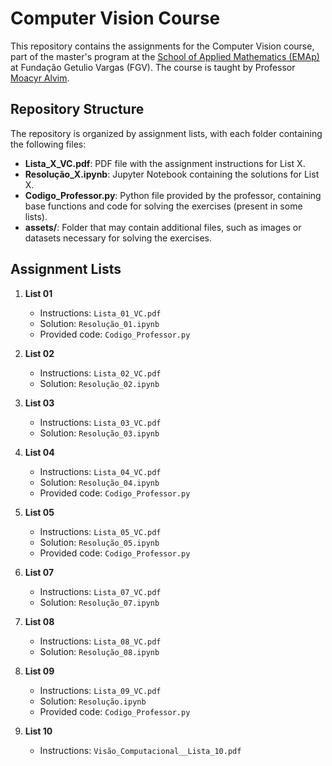 # Computer Vision Course

This repository contains the assignments for the Computer Vision course, part of the master's program at the [School of Applied Mathematics (EMAp)](https://emap.fgv.br/) at Fundação Getulio Vargas (FGV). The course is taught by Professor [Moacyr Alvim](https://emap.fgv.br/professores/moacyr-alvim-horta-barbosa-da-silva).

## Repository Structure

The repository is organized by assignment lists, with each folder containing the following files:

- **Lista_X_VC.pdf**: PDF file with the assignment instructions for List X.
- **Resolução_X.ipynb**: Jupyter Notebook containing the solutions for List X.
- **Codigo_Professor.py**: Python file provided by the professor, containing base functions and code for solving the exercises (present in some lists).
- **assets/**: Folder that may contain additional files, such as images or datasets necessary for solving the exercises.

## Assignment Lists

1. **List 01**
   - Instructions: `Lista_01_VC.pdf`
   - Solution: `Resolução_01.ipynb`
   - Provided code: `Codigo_Professor.py`

2. **List 02**
   - Instructions: `Lista_02_VC.pdf`
   - Solution: `Resolução_02.ipynb`

3. **List 03**
   - Instructions: `Lista_03_VC.pdf`
   - Solution: `Resolução_03.ipynb`

4. **List 04**
   - Instructions: `Lista_04_VC.pdf`
   - Solution: `Resolução_04.ipynb`
   - Provided code: `Codigo_Professor.py`

5. **List 05**
   - Instructions: `Lista_05_VC.pdf`
   - Solution: `Resolução_05.ipynb`
   - Provided code: `Codigo_Professor.py`

6. **List 07**
   - Instructions: `Lista_07_VC.pdf`
   - Solution: `Resolução_07.ipynb`

7. **List 08**
   - Instructions: `Lista_08_VC.pdf`
   - Solution: `Resolução_08.ipynb`

8. **List 09**
   - Instructions: `Lista_09_VC.pdf`
   - Solution: `Resolução.ipynb`
   - Provided code: `Codigo_Professor.py`

9. **List 10**
   - Instructions: `Visão_Computacional__Lista_10.pdf`
